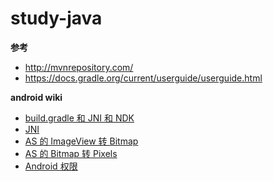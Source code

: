 # study-java

**参考**  
* http://mvnrepository.com/
* https://docs.gradle.org/current/userguide/userguide.html

**android wiki**  
* [build.gradle 和 JNI 和 NDK](https://github.com/nonelittlesong/study-java/wiki/build.gradle)
* [JNI](https://github.com/nonelittlesong/study-java/wiki/jni)
* [AS 的 ImageView 转 Bitmap](https://github.com/nonelittlesong/study-java/wiki/ImageViewtoBitmap)
* [AS 的 Bitmap 转 Pixels](https://github.com/nonelittlesong/study-java/wiki/BitmaptoPixels)
* [Android 权限](https://github.com/nonelittlesong/study-java/wiki/checkSelfPermission)
